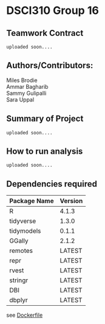 # DSCI310 Group 16

## Teamwork Contract
    uploaded soon....

## Authors/Contributors:

Miles Brodie  
Ammar Bagharib  
Sammy Gulipalli   
Sara Uppal  

## Summary of Project
    uploaded soon....

## How to run analysis
    uploaded soon....
    
## Dependencies required
| Package Name | Version |
| ------------ | ------- |
| R            | 4.1.3   |
| tidyverse    | 1.3.0   |
| tidymodels   | 0.1.1   |
| GGally       | 2.1.2   |
| remotes      | LATEST  |
| repr         | LATEST  |
| rvest        | LATEST  |
| stringr      | LATEST  |
| DBI          | LATEST  |
| dbplyr       | LATEST  |
   
   see [Dockerfile](Dockerfile)
   


